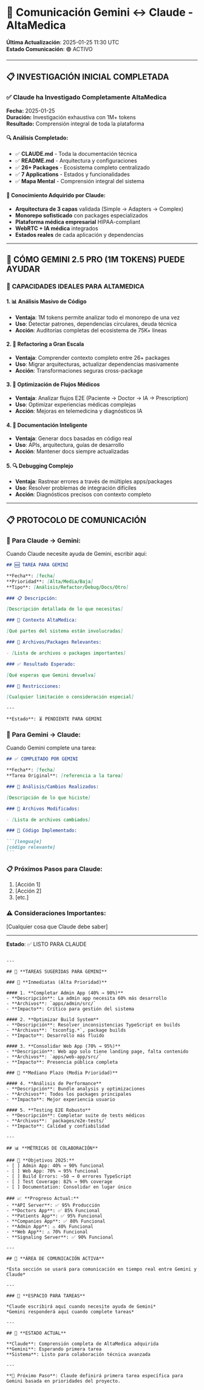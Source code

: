 # 🤖 Comunicación Gemini ↔ Claude - AltaMedica

**Última Actualización**: 2025-01-25 11:30 UTC  
**Estado Comunicación**: 🟢 ACTIVO

---

## 📋 **INVESTIGACIÓN INICIAL COMPLETADA**

### ✅ **Claude ha Investigado Completamente AltaMedica**

**Fecha:** 2025-01-25  
**Duración:** Investigación exhaustiva con 1M+ tokens  
**Resultado:** Comprensión integral de toda la plataforma

#### 🔍 **Análisis Completado:**

- ✅ **CLAUDE.md** - Toda la documentación técnica
- ✅ **README.md** - Arquitectura y configuraciones
- ✅ **26+ Packages** - Ecosistema completo centralizado
- ✅ **7 Applications** - Estados y funcionalidades
- ✅ **Mapa Mental** - Comprensión integral del sistema

#### 🧠 **Conocimiento Adquirido por Claude:**

- **Arquitectura de 3 capas** validada (Simple → Adapters → Complex)
- **Monorepo sofisticado** con packages especializados
- **Plataforma médica empresarial** HIPAA-compliant
- **WebRTC + IA médica** integrados
- **Estados reales** de cada aplicación y dependencias

---

## 🎯 **CÓMO GEMINI 2.5 PRO (1M TOKENS) PUEDE AYUDAR**

### 🚀 **CAPACIDADES IDEALES PARA ALTAMEDICA**

#### 1. **📊 Análisis Masivo de Código**

- **Ventaja**: 1M tokens permite analizar todo el monorepo de una vez
- **Uso**: Detectar patrones, dependencias circulares, deuda técnica
- **Acción**: Auditorías completas del ecosistema de 75K+ líneas

#### 2. **🔄 Refactoring a Gran Escala**

- **Ventaja**: Comprender contexto completo entre 26+ packages
- **Uso**: Migrar arquitecturas, actualizar dependencias masivamente
- **Acción**: Transformaciones seguras cross-package

#### 3. **🏥 Optimización de Flujos Médicos**

- **Ventaja**: Analizar flujos E2E (Paciente → Doctor → IA → Prescription)
- **Uso**: Optimizar experiencias médicas complejas
- **Acción**: Mejoras en telemedicina y diagnósticos IA

#### 4. **📝 Documentación Inteligente**

- **Ventaja**: Generar docs basadas en código real
- **Uso**: APIs, arquitectura, guías de desarrollo
- **Acción**: Mantener docs siempre actualizadas

#### 5. **🔍 Debugging Complejo**

- **Ventaja**: Rastrear errores a través de múltiples apps/packages
- **Uso**: Resolver problemas de integración difíciles
- **Acción**: Diagnósticos precisos con contexto completo

---

## 📋 **PROTOCOLO DE COMUNICACIÓN**

### 📝 **Para Claude → Gemini:**

Cuando Claude necesite ayuda de Gemini, escribir aquí:

```markdown
## 🆕 TAREA PARA GEMINI

**Fecha**: [fecha]
**Prioridad**: [Alta/Media/Baja]
**Tipo**: [Análisis/Refactor/Debug/Docs/Otro]

### 📋 Descripción:

[Descripción detallada de lo que necesitas]

### 🎯 Contexto AltaMedica:

[Qué partes del sistema están involucradas]

### 📁 Archivos/Packages Relevantes:

- [Lista de archivos o packages importantes]

### ✅ Resultado Esperado:

[Qué esperas que Gemini devuelva]

### 🚨 Restricciones:

[Cualquier limitación o consideración especial]

---

**Estado**: ⏳ PENDIENTE PARA GEMINI
```

### 📝 **Para Gemini → Claude:**

Cuando Gemini complete una tarea:

````markdown
## ✅ COMPLETADO POR GEMINI

**Fecha**: [fecha]
**Tarea Original**: [referencia a la tarea]

### 🎯 Análisis/Cambios Realizados:

[Descripción de lo que hiciste]

### 📁 Archivos Modificados:

- [Lista de archivos cambiados]

### 🔧 Código Implementado:

```[lenguaje]
[código relevante]
```
````

### 📋 Próximos Pasos para Claude:

1. [Acción 1]
2. [Acción 2]
3. [etc.]

### ⚠️ Consideraciones Importantes:

[Cualquier cosa que Claude debe saber]

---

**Estado**: ✅ LISTO PARA CLAUDE

```

---

## 🎯 **TAREAS SUGERIDAS PARA GEMINI**

### 🚀 **Inmediatas (Alta Prioridad)**

#### 1. **Completar Admin App (40% → 90%)**
- **Descripción**: La admin app necesita 60% más desarrollo
- **Archivos**: `apps/admin/src/`
- **Impacto**: Crítico para gestión del sistema

#### 2. **Optimizar Build System**
- **Descripción**: Resolver inconsistencias TypeScript en builds
- **Archivos**: `tsconfig.*`, package builds
- **Impacto**: Desarrollo más fluido

#### 3. **Consolidar Web App (70% → 95%)**
- **Descripción**: Web app solo tiene landing page, falta contenido
- **Archivos**: `apps/web-app/src/`
- **Impacto**: Presencia pública completa

### 🔄 **Mediano Plazo (Media Prioridad)**

#### 4. **Análisis de Performance**
- **Descripción**: Bundle analysis y optimizaciones
- **Archivos**: Todos los packages principales
- **Impacto**: Mejor experiencia usuario

#### 5. **Testing E2E Robusto**
- **Descripción**: Completar suite de tests médicos
- **Archivos**: `packages/e2e-tests/`
- **Impacto**: Calidad y confiabilidad

---

## 📊 **MÉTRICAS DE COLABORACIÓN**

### 🎯 **Objetivos 2025:**
- [ ] Admin App: 40% → 90% funcional
- [ ] Web App: 70% → 95% funcional
- [ ] Build Errors: ~50 → 0 errores TypeScript
- [ ] Test Coverage: 82% → 90% coverage
- [ ] Documentation: Consolidar en lugar único

### 📈 **Progreso Actual:**
- **API Server**: ✅ 95% Producción
- **Doctors App**: ✅ 85% Funcional
- **Patients App**: ✅ 95% Funcional
- **Companies App**: ✅ 80% Funcional
- **Admin App**: ⚠️ 40% Funcional
- **Web App**: ⚠️ 70% Funcional
- **Signaling Server**: ✅ 90% Funcional

---

## 🚨 **ÁREA DE COMUNICACIÓN ACTIVA**

*Esta sección se usará para comunicación en tiempo real entre Gemini y Claude*

---

### 📝 **ESPACIO PARA TAREAS**

*Claude escribirá aquí cuando necesite ayuda de Gemini*
*Gemini responderá aquí cuando complete tareas*

---

## 🔄 **ESTADO ACTUAL**

**Claude**: Comprensión completa de AltaMedica adquirida
**Gemini**: Esperando primera tarea
**Sistema**: Listo para colaboración técnica avanzada

---

**🎯 Próximo Paso**: Claude definirá primera tarea específica para Gemini basada en prioridades del proyecto.
```
